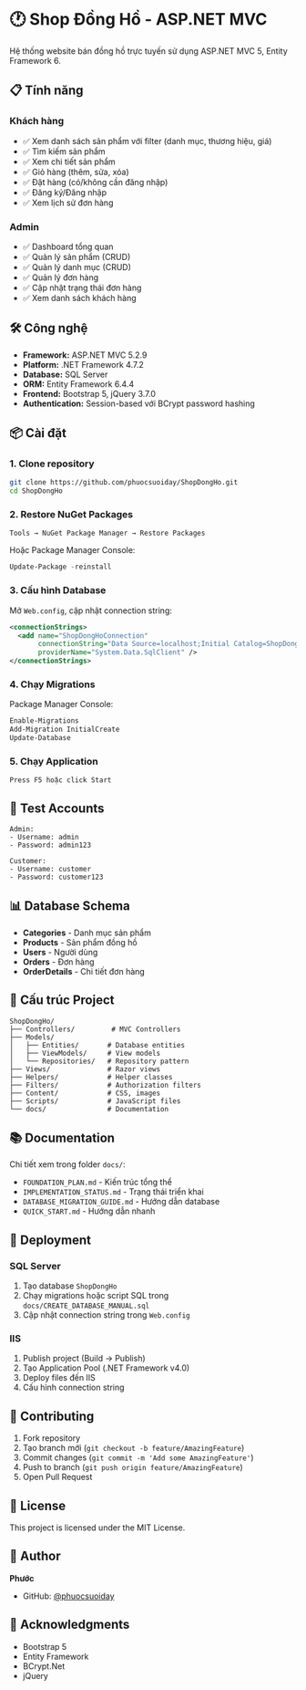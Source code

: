# 🕐 Shop Đồng Hồ - ASP.NET MVC

Hệ thống website bán đồng hồ trực tuyến sử dụng ASP.NET MVC 5, Entity Framework 6.

## 📋 Tính năng

### Khách hàng
- ✅ Xem danh sách sản phẩm với filter (danh mục, thương hiệu, giá)
- ✅ Tìm kiếm sản phẩm
- ✅ Xem chi tiết sản phẩm
- ✅ Giỏ hàng (thêm, sửa, xóa)
- ✅ Đặt hàng (có/không cần đăng nhập)
- ✅ Đăng ký/Đăng nhập
- ✅ Xem lịch sử đơn hàng

### Admin
- ✅ Dashboard tổng quan
- ✅ Quản lý sản phẩm (CRUD)
- ✅ Quản lý danh mục (CRUD)
- ✅ Quản lý đơn hàng
- ✅ Cập nhật trạng thái đơn hàng
- ✅ Xem danh sách khách hàng

## 🛠️ Công nghệ

- **Framework:** ASP.NET MVC 5.2.9
- **Platform:** .NET Framework 4.7.2
- **Database:** SQL Server
- **ORM:** Entity Framework 6.4.4
- **Frontend:** Bootstrap 5, jQuery 3.7.0
- **Authentication:** Session-based với BCrypt password hashing

## 📦 Cài đặt

### 1. Clone repository
```bash
git clone https://github.com/phuocsuoiday/ShopDongHo.git
cd ShopDongHo
```

### 2. Restore NuGet Packages
```
Tools → NuGet Package Manager → Restore Packages
```

Hoặc Package Manager Console:
```powershell
Update-Package -reinstall
```

### 3. Cấu hình Database

Mở `Web.config`, cập nhật connection string:
```xml
<connectionStrings>
  <add name="ShopDongHoConnection"
       connectionString="Data Source=localhost;Initial Catalog=ShopDongHo;Integrated Security=True;MultipleActiveResultSets=True;TrustServerCertificate=True"
       providerName="System.Data.SqlClient" />
</connectionStrings>
```

### 4. Chạy Migrations

Package Manager Console:
```powershell
Enable-Migrations
Add-Migration InitialCreate
Update-Database
```

### 5. Chạy Application
```
Press F5 hoặc click Start
```

## 🔑 Test Accounts

```
Admin:
- Username: admin
- Password: admin123

Customer:
- Username: customer
- Password: customer123
```

## 📊 Database Schema

- **Categories** - Danh mục sản phẩm
- **Products** - Sản phẩm đồng hồ
- **Users** - Người dùng
- **Orders** - Đơn hàng
- **OrderDetails** - Chi tiết đơn hàng

## 📁 Cấu trúc Project

```
ShopDongHo/
├── Controllers/         # MVC Controllers
├── Models/
│   ├── Entities/       # Database entities
│   ├── ViewModels/     # View models
│   └── Repositories/   # Repository pattern
├── Views/              # Razor views
├── Helpers/            # Helper classes
├── Filters/            # Authorization filters
├── Content/            # CSS, images
├── Scripts/            # JavaScript files
└── docs/               # Documentation
```

## 📚 Documentation

Chi tiết xem trong folder `docs/`:
- `FOUNDATION_PLAN.md` - Kiến trúc tổng thể
- `IMPLEMENTATION_STATUS.md` - Trạng thái triển khai
- `DATABASE_MIGRATION_GUIDE.md` - Hướng dẫn database
- `QUICK_START.md` - Hướng dẫn nhanh

## 🚀 Deployment

### SQL Server
1. Tạo database `ShopDongHo`
2. Chạy migrations hoặc script SQL trong `docs/CREATE_DATABASE_MANUAL.sql`
3. Cập nhật connection string trong `Web.config`

### IIS
1. Publish project (Build → Publish)
2. Tạo Application Pool (.NET Framework v4.0)
3. Deploy files đến IIS
4. Cấu hình connection string

## 🤝 Contributing

1. Fork repository
2. Tạo branch mới (`git checkout -b feature/AmazingFeature`)
3. Commit changes (`git commit -m 'Add some AmazingFeature'`)
4. Push to branch (`git push origin feature/AmazingFeature`)
5. Open Pull Request

## 📝 License

This project is licensed under the MIT License.

## 👤 Author

**Phước**
- GitHub: [@phuocsuoiday](https://github.com/phuocsuoiday)

## 🙏 Acknowledgments

- Bootstrap 5
- Entity Framework
- BCrypt.Net
- jQuery
